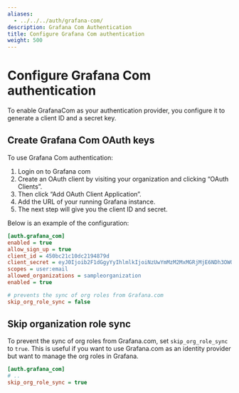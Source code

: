 ```yaml
---
aliases:
  - ../../../auth/grafana-com/
description: Grafana Com Authentication
title: Configure Grafana Com authentication
weight: 500
---
```


# Configure Grafana Com authentication

To enable GrafanaCom as your authentication provider, you configure it to generate a client ID and a secret key.

## Create Grafana Com OAuth keys

To use Grafana Com authentication:

1. Login on to Grafana com
2. Create an OAuth client by visiting your organization and clicking “OAuth Clients”.
3. Then click “Add OAuth Client Application”.
1. Add the URL of your running Grafana instance.
5. The next step will give you the client ID and secret.

Below is an example of the configuration:

```ini
[auth.grafana_com]
enabled = true
allow_sign_up = true
client_id = 450bc21c10dc2194879d
client_secret = eyJ0Ijoib2F1dGgyYyIhlmlkIjoiNzUwYmMzM2MxMGRjMjE6NDh3OWQiLCJ2IjoiZmI1YzVlYmIwYzFmN2ZhYzZmNjIwOGI1NmVkYTRlNWYxMzgwM2NkMiJ9
scopes = user:email
allowed_organizations = sampleorganization
enabled = true

# prevents the sync of org roles from Grafana.com
skip_org_role_sync = false
```

## Skip organization role sync

To prevent the sync of org roles from Grafana.com, set `skip_org_role_sync` to `true`. This is useful if you want to use Grafana.com as an identity provider but want to manage the org roles in Grafana.

```ini
[auth.grafana_com]
# ..
skip_org_role_sync = true
```
